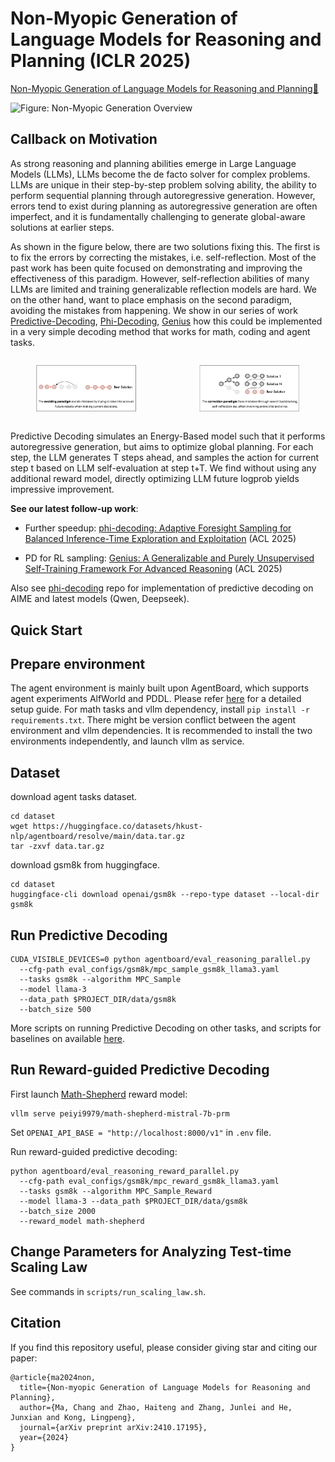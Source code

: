 # Non-Myopic Generation of Language Models for Reasoning and Planning (ICLR 2025)
[Non-Myopic Generation of Language Models for Reasoning and Planning📝](https://openreview.net/pdf?id=OoNazl6T7D)

![Figure: Non-Myopic Generation Overview](/assets/main_fig.jpeg)


## Callback on Motivation
As strong reasoning and planning abilities emerge in Large Language Models (LLMs), LLMs become the de facto solver for complex problems. LLMs are unique in their step-by-step problem solving ability, the ability to perform sequential planning through autoregressive generation. However, errors tend to exist during planning as autoregressive generation are often imperfect, and it is fundamentally challenging to generate global-aware solutions at earlier steps.

As shown in the figure below, there are two solutions fixing this. The first is to fix the errors by correcting the mistakes, i.e. self-reflection. Most of the past work has been quite focused on demonstrating and improving the effectiveness of this paradigm. However, self-reflection abilities of many LLMs are limited and training generalizable reflection models are hard. We on the other hand, want to place emphasis on the second paradigm, avoiding the mistakes from happening. We show in our series of work [Predictive-Decoding](https://openreview.net/pdf?id=OoNazl6T7D), [Phi-Decoding](https://arxiv.org/pdf/2503.13288), [Genius](https://arxiv.org/pdf/2504.08672) how this could be implemented in a very simple decoding method that works for math, coding and agent tasks.

<div style="display: flex; justify-content: center; gap: 20px;">

  <figure>
    <img src="assets/blog_figure_avoid_mistake.jpg" alt="Figure 1" width="400">
  </figure>

  <figure>
    <img src="assets/blog_figure_correct_mistake.jpg" alt="Figure 2" width="400">
  </figure>

</div>

Predictive Decoding simulates an Energy-Based model such that it performs autoregressive generation, but aims to optimize global planning. For each step, the LLM generates T steps ahead, and samples the action for current step t based on LLM self-evaluation at step t+T. We find without using any additional reward model, directly optimizing LLM future logprob yields impressive improvement.

**See our latest follow-up work**:

- Further speedup: [phi-decoding: Adaptive Foresight Sampling for Balanced Inference-Time Exploration and Exploitation](https://arxiv.org/pdf/2503.13288) (ACL 2025)

- PD for RL sampling: [Genius: A Generalizable and Purely Unsupervised Self-Training Framework For Advanced Reasoning](https://arxiv.org/pdf/2504.08672) (ACL 2025)

Also see [phi-decoding](https://github.com/xufangzhi/phi-Decoding/blob/main/baselines/Baseline-PD-aime.py) repo for implementation of predictive decoding on AIME and latest models (Qwen, Deepseek). 



## Quick Start 
## Prepare environment
The agent environment is mainly built upon AgentBoard, which supports agent experiments AlfWorld and PDDL. 
Please refer [here](https://github.com/hkust-nlp/AgentBoard?tab=readme-ov-file#setup-environment) for a detailed setup guide.
For math tasks and vllm dependency, install `pip install -r requirements.txt`.
There might be version conflict between the agent environment and vllm dependencies. It is recommended to install the two environments independently, and launch vllm as service.

## Dataset
download agent tasks dataset. 
```
cd dataset
wget https://huggingface.co/datasets/hkust-nlp/agentboard/resolve/main/data.tar.gz
tar -zxvf data.tar.gz
```
download gsm8k from huggingface.
```
cd dataset
huggingface-cli download openai/gsm8k --repo-type dataset --local-dir gsm8k

```

## Run Predictive Decoding
```
CUDA_VISIBLE_DEVICES=0 python agentboard/eval_reasoning_parallel.py
  --cfg-path eval_configs/gsm8k/mpc_sample_gsm8k_llama3.yaml
  --tasks gsm8k --algorithm MPC_Sample
  --model llama-3
  --data_path $PROJECT_DIR/data/gsm8k
  --batch_size 500
```
More scripts on running Predictive Decoding on other tasks, and scripts for baselines on available [here](/scripts/run.sh).
## Run Reward-guided Predictive Decoding
First launch [Math-Shepherd](https://arxiv.org/pdf/2312.08935) reward model: 
```
vllm serve peiyi9979/math-shepherd-mistral-7b-prm
```
Set `OPENAI_API_BASE = "http://localhost:8000/v1"` in `.env` file. 

Run reward-guided predictive decoding: 
```
python agentboard/eval_reasoning_reward_parallel.py
  --cfg-path eval_configs/gsm8k/mpc_reward_gsm8k_llama3.yaml
  --tasks gsm8k --algorithm MPC_Sample_Reward
  --model llama-3 --data_path $PROJECT_DIR/data/gsm8k
  --batch_size 2000
  --reward_model math-shepherd
```

## Change Parameters for Analyzing Test-time Scaling Law
See commands in `scripts/run_scaling_law.sh`.

## Citation
If you find this repository useful, please consider giving star and citing our paper:
```
@article{ma2024non,
  title={Non-myopic Generation of Language Models for Reasoning and Planning},
  author={Ma, Chang and Zhao, Haiteng and Zhang, Junlei and He, Junxian and Kong, Lingpeng},
  journal={arXiv preprint arXiv:2410.17195},
  year={2024}
}
```



